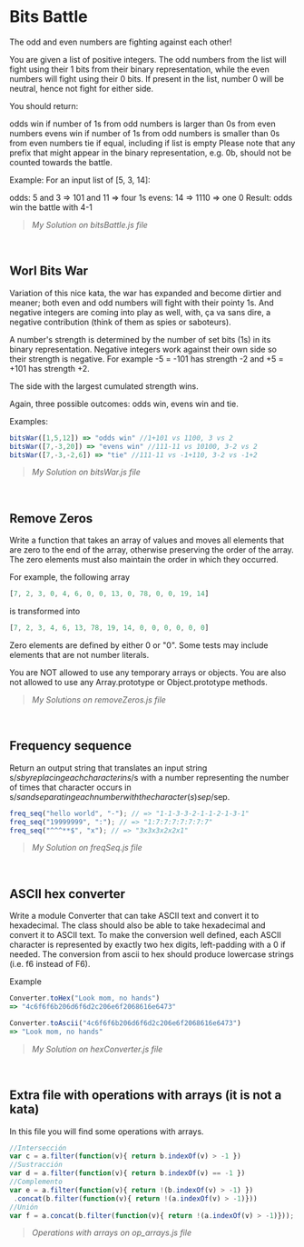 # Bits Battle
The odd and even numbers are fighting against each other!

You are given a list of positive integers. The odd numbers from the list will fight using their 1 bits from their binary representation, while the even numbers will fight using their 0 bits. If present in the list, number 0 will be neutral, hence not fight for either side.

You should return:

odds win if number of 1s from odd numbers is larger than 0s from even numbers
evens win if number of 1s from odd numbers is smaller than 0s from even numbers
tie if equal, including if list is empty
Please note that any prefix that might appear in the binary representation, e.g. 0b, should not be counted towards the battle.

Example:
For an input list of [5, 3, 14]:

odds: 5 and 3 => 101 and 11 => four 1s
evens: 14 => 1110 => one 0
Result: odds win the battle with 4-1

>*My Solution on bitsBattle.js file*

<br>

## Worl Bits War

Variation of this nice kata, the war has expanded and become dirtier and meaner; both even and odd numbers will fight with their pointy 1s. And negative integers are coming into play as well, with, ça va sans dire, a negative contribution (think of them as spies or saboteurs).

A number's strength is determined by the number of set bits (1s) in its binary representation. Negative integers work against their own side so their strength is negative. For example -5 = -101 has strength -2 and +5 = +101 has strength +2.

The side with the largest cumulated strength wins.

Again, three possible outcomes: odds win, evens win and tie.

Examples:

```javascript
bitsWar([1,5,12]) => "odds win" //1+101 vs 1100, 3 vs 2
bitsWar([7,-3,20]) => "evens win" //111-11 vs 10100, 3-2 vs 2
bitsWar([7,-3,-2,6]) => "tie" //111-11 vs -1+110, 3-2 vs -1+2
```
>*My Solution on bitsWar.js file*

<br>

## Remove Zeros

Write a function that takes an array of values and moves all elements that are zero to the end of the array, otherwise preserving the order of the array. The zero elements must also maintain the order in which they occurred.

For example, the following array
```javascript
[7, 2, 3, 0, 4, 6, 0, 0, 13, 0, 78, 0, 0, 19, 14]
```

is transformed into
```javascript
[7, 2, 3, 4, 6, 13, 78, 19, 14, 0, 0, 0, 0, 0, 0]
```

Zero elements are defined by either 0 or "0". Some tests may include elements that are not number literals.

You are NOT allowed to use any temporary arrays or objects. You are also not allowed to use any Array.prototype or Object.prototype methods.

>*My Solutions on removeZeros.js file*

<br>

## Frequency sequence

Return an output string that translates an input string s/$s by replacing each character in s/$s with a number representing the number of times that character occurs in s/$s and separating each number with the character(s) sep/$sep.

```javascript
freq_seq("hello world", "-"); // => "1-1-3-3-2-1-1-2-1-3-1"
freq_seq("19999999", ":"); // => "1:7:7:7:7:7:7:7"
freq_seq("^^^**$", "x"); // => "3x3x3x2x2x1"
```

>*My Solution on freqSeq.js file*

<br>

## ASCII hex converter

Write a module Converter that can take ASCII text and convert it to hexadecimal. The class should also be able to take hexadecimal and convert it to ASCII text. To make the conversion well defined, each ASCII character is represented by exactly two hex digits, left-padding with a 0 if needed. The conversion from ascii to hex should produce lowercase strings (i.e. f6 instead of F6).

Example

```javascript
Converter.toHex("Look mom, no hands")
=> "4c6f6f6b206d6f6d2c206e6f2068616e6473"

Converter.toAscii("4c6f6f6b206d6f6d2c206e6f2068616e6473")
=> "Look mom, no hands"
```

>*My Solution on hexConverter.js file*

<br>

## Extra file with operations with arrays (it is not a kata)

In this file you will find some operations with arrays.

```javascript
//Intersección
var c = a.filter(function(v){ return b.indexOf(v) > -1 })
//Sustracción
var d = a.filter(function(v){ return b.indexOf(v) == -1 })
//Complemento
var e = a.filter(function(v){ return !(b.indexOf(v) > -1) })
 .concat(b.filter(function(v){ return !(a.indexOf(v) > -1)}))
//Unión
var f = a.concat(b.filter(function(v){ return !(a.indexOf(v) > -1)}));
```

>*Operations with arrays on op_arrays.js file*

<br>
